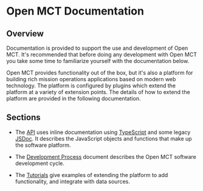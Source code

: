 # Open MCT Documentation

## Overview

 Documentation is provided to support the use and development of
 Open MCT. It's recommended that before doing
 any development with Open MCT you take some time to familiarize yourself
 with the documentation below.

 Open MCT provides functionality out of the box, but it's also a platform for
 building rich mission operations applications based on modern web technology. 
 The platform is configured by plugins which extend the platform at a variety
 of extension points. The details of how to
 extend the platform are provided in the following documentation.

## Sections
 
 * The [API](api/) uses inline documentation 
 using [TypeScript](https://www.typescriptlang.org) and some legacy [JSDoc](https://jsdoc.app/). It describes the JavaScript objects and
 functions that make up the software platform.

 * The [Development Process](process/) document describes the
 Open MCT software development cycle.

 * The [Tutorials](https://github.com/nasa/openmct-tutorial) give examples of extending the platform to add
 functionality, and integrate with data sources.
